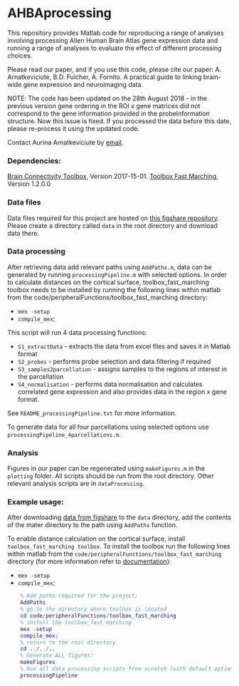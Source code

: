 # AHBAprocessing

This repository provides Matlab code for reproducing a range of analyses involving processing Allen Human Brain Atlas gene expression data and running a range of analyses to evaluate the effect of different processing choices.

Please read our paper, and if you use this code, please cite our paper:
A. Arnatkeviciute, B.D. Fulcher, A. Fornito. A practical guide to linking brain-wide gene expression and neuroimaging data.

NOTE: The code has been updated on the 28th August 2018 - in the previous version gene ordering in the ROI x gene matrices did not correspond to the gene information provided in the probeInformation structure.
Now this issue is fixed. If you processed the data before this date, please re-process it using the updated code.

Contact Aurina Arnatkeviciute by [email](mailto:aurina.arnatkeviciute@monash.edu).

### Dependencies:
[Brain Connectivity Toolbox](https://sites.google.com/site/bctnet/), Version 2017-15-01.
[Toolbox Fast Marching](https://au.mathworks.com/matlabcentral/fileexchange/6110-toolbox-fast-marching), Version 1.2.0.0

### Data files
Data files required for this project are hosted on [this figshare repository](https://doi.org/10.6084/m9.figshare.6852911).
Please create a directory called `data` in the root directory and download data there.

### Data processing
After retrieving data add relevant paths using `AddPaths.m`, data can be generated by running `processingPipeline.m` with selected options.
In order to calculate distances on the cortical surface, toolbox_fast_marching toolbox needs to be installed by running the following lines within matlab from the code/peripheralFunctions/toolbox_fast_marching directory:
* `mex -setup`
* `compile_mex`;

This script will run 4 data processing functions:
* `S1_extractData` - extracts the data from excel files and saves it in Matlab format
* `S2_probes` - performs probe selection and data filtering if required
* `S3_samples2parcellation` - assigns samples to the regions of interest in the parcellation
* `S4_normalisation` - performs data normalisation and calculates correlated gene expression and also provides data in the region x gene format.

See `README_processingPipeline.txt` for more information.

To generate data for all four parcellations using selected options use `processingPipeline_4parcellations.m`.

### Analysis
Figures in our paper can be regenerated using `makeFigures.m` in the `plotting` folder. All scripts should be run from the root directory. Other relevant analysis scripts are in `dataProcessing`.

### Example usage:
After downloading [data from figshare](https://doi.org/10.6084/m9.figshare.6852911) to the `data` directory, add the contents of the mater directory to the path using `AddPaths` function.

To enable distance calculation on the cortical surface, install `toolbox_fast_marching toolbox`.
To install the toolbox run the following lines within matlab from the `code/peripheralFunctions/toolbox_fast_marching` directory (for more information refer to [documentation](https://au.mathworks.com/matlabcentral/fileexchange/6110-toolbox-fast-marching)):
* `mex -setup`
* `compile_mex`;

```matlab
    % Add paths required for the project:
    AddPaths
    % go to the directory where toolbox is located
    cd code/peripheralFunctions/toolbox_fast_marching
    % install the toolbox_fast_marching
    mex -setup
    compile_mex;
    % return to the root directory
    cd ../../..
    % Generate ALL figures:
    makeFigures
    % Run all data processing scripts from scratch (with default options):
    processingPipeline
```
